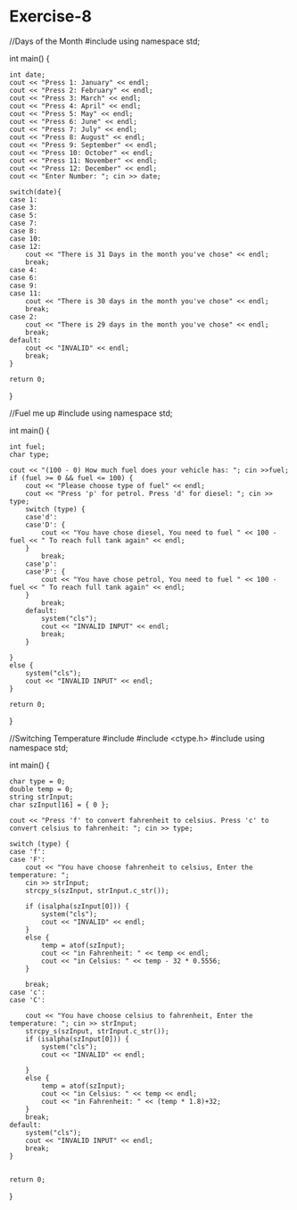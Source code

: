 # Exercise-8

//Days of the Month
#include <iostream>
using namespace std;




int main() {

	int date;
	cout << "Press 1: January" << endl;
	cout << "Press 2: February" << endl;
	cout << "Press 3: March" << endl;
	cout << "Press 4: April" << endl;
	cout << "Press 5: May" << endl;
	cout << "Press 6: June" << endl;
	cout << "Press 7: July" << endl;
	cout << "Press 8: August" << endl;
	cout << "Press 9: September" << endl;
	cout << "Press 10: October" << endl;
	cout << "Press 11: November" << endl;
	cout << "Press 12: December" << endl;
	cout << "Enter Number: "; cin >> date;

	switch(date){
	case 1:
	case 3:
	case 5:
	case 7:
	case 8:
	case 10:
	case 12:
		cout << "There is 31 Days in the month you've chose" << endl;
		break;
	case 4:
	case 6:
	case 9:
	case 11:
		cout << "There is 30 days in the month you've chose" << endl;
		break;
	case 2:
		cout << "There is 29 days in the month you've chose" << endl;
		break;
	default:
		cout << "INVALID" << endl;
		break;
	}

	return 0;
}
 
  
 //Fuel me up
  #include <iostream>
using namespace std;




int main() {

	int fuel;
	char type;

	cout << "(100 - 0) How much fuel does your vehicle has: "; cin >>fuel;
	if (fuel >= 0 && fuel <= 100) {
		cout << "Please choose type of fuel" << endl;
		cout << "Press 'p' for petrol. Press 'd' for diesel: "; cin >> type;
		switch (type) {
		case'd':
		case'D': {
			cout << "You have chose diesel, You need to fuel " << 100 - fuel << " To reach full tank again" << endl;
		}
			break;
		case'p':
		case'P': {
			cout << "You have chose petrol, You need to fuel " << 100 - fuel << " To reach full tank again" << endl;
		}
			break;
		default:
			system("cls");
			cout << "INVALID INPUT" << endl;
			break;
		}

	}
	else {
		system("cls");
		cout << "INVALID INPUT" << endl;
	}

	return 0;
}
  
  
  //Switching Temperature
  #include <iostream>
#include <ctype.h>
#include <string>
using namespace std;

int main() {

	char type = 0;
	double temp = 0;
	string strInput;
	char szInput[16] = { 0 };

	cout << "Press 'f' to convert fahrenheit to celsius. Press 'c' to convert celsius to fahrenheit: "; cin >> type;

	switch (type) {
	case 'f':
	case 'F':
		cout << "You have choose fahrenheit to celsius, Enter the temperature: ";
		cin >> strInput;
		strcpy_s(szInput, strInput.c_str());

		if (isalpha(szInput[0])) {
			system("cls");
			cout << "INVALID" << endl;
		}
		else {
			temp = atof(szInput);
			cout << "in Fahrenheit: " << temp << endl;
			cout << "in Celsius: " << temp - 32 * 0.5556;
		}

		break;
	case 'c':
	case 'C':

		cout << "You have choose celsius to fahrenheit, Enter the temperature: "; cin >> strInput;
		strcpy_s(szInput, strInput.c_str());
		if (isalpha(szInput[0])) {
			system("cls");
			cout << "INVALID" << endl;

		}
		else {
			temp = atof(szInput);
			cout << "in Celsius: " << temp << endl;
			cout << "in Fahrenheit: " << (temp * 1.8)+32;
		}
		break;
	default:
		system("cls");
		cout << "INVALID INPUT" << endl;
		break;
	}


	return 0;
}
  
  
